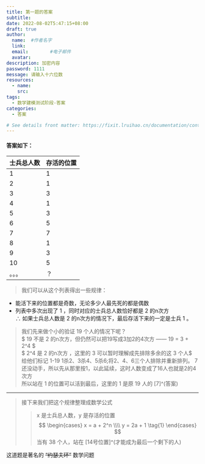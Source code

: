 ```yaml
---
title: 第一题的答案
subtitle:
date: 2022-08-02T5:47:15+08:00
draft: true
author:
  name:  #作者名字
  link:
  email:        #电子邮件
  avatar:
description: 加密内容
password: 1111
message: 请输入十六位数
resources:
  - name: 
    src: 
tags:
  - 数学建模测试阶段-答案
categories:
  - 答案

# See details front matter: https://fixit.lruihao.cn/documentation/content-management/introduction/#front-matter
---
```

#### 答案如下：

| 士兵总人数 | 存活的位置 |
| ------ | ----------- |
|   1    | 1           |
|   2    | 1           |
|   3    | 3           |
| 4      | 1           |
| 5      | 3           |
| 6      | 5           |
| 7      | 7           |
| 8      | 1           |
| 9      | 3           |
| 10     | 5           |
| 。。。  | ？          |
> 我们可以从这个列表得出一些规律：
* 能活下来的位置都是奇数，无论多少人最先死的都是偶数
* 列表中多次出现了 1 ，同时对应的士兵总人数恰好都是 2 的n次方  
∴ 如果士兵总人数是 2 的n次方的情况下，最后存活下来的一定是士兵 1 。 
> 我们先来做个小的验证 19 个人的情况下呢？  
$ 19 不是 2 的n次方，但仍然可以把19写成3加2的4次方 —— 19 = 3 + 2^4 $  
$ 2^4 是 2 的n次方 ，这里的 3 可以暂时理解成先排除多余的这 3 个人$   
给他们标记 1-19 
1杀2、3杀4、5杀6;将2、4、6三个人排除并重新排列。
7还没动手，所以先从那里按1，以此延续，这时人数变成了16人也就是2的4次方  
所以站在 1 的位置可以活到最后，这里的 1 是原 19 人的 [7]^(答案)   
***
> 接下来我们把这个规律整理成数学公式
>> x 是士兵总人数，y 是存活的位置
$$
\begin{cases}
  x = a + 2^n \\\\
  y = 2a + 1
\tag{1}
\end{cases}
$$
当有 38 个人，站在 [14号位置]^(才能成为最后一个剩下的人)  

这道题是著名的 ~~“约瑟夫环”~~ 数学问题
<!--more-->
